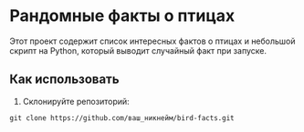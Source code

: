 # Рандомные факты о птицах

Этот проект содержит список интересных фактов о птицах и небольшой скрипт на Python, который выводит случайный факт при запуске.

## Как использовать

1. Склонируйте репозиторий:
```bas
git clone https://github.com/ваш_никнейм/bird-facts.git
